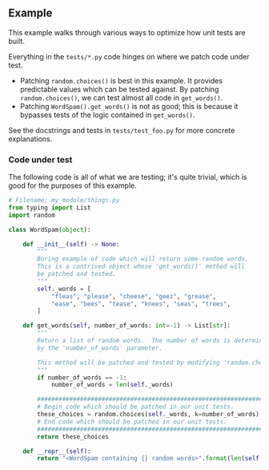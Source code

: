 ## Example

This example walks through various ways to optimize how unit tests are built.

Everything in the `tests/*.py` code hinges on where we patch code under test.

- Patching `random.choices()` is best in this example.  It provides predictable
  values which can be tested against. By patching `random.choices()`, we can test
  almost all code in `get_words()`.
- Patching `WordSpam().get_words()` is not as good; this is because it bypasses 
  tests of the logic contained in `get_words()`.

See the docstrings and tests in `tests/test_foo.py` for more concrete explanations.

### Code under test

The following code is all of what we are testing; it's quite trivial, which is good 
for the purposes of this example.

```python
# Filename: my_module/things.py
from typing import List
import random

class WordSpam(object):

    def __init__(self) -> None:
        """
        Boring example of code which will return some random words.
        This is a contrived object whose 'get_words()' method will
        be patched and tested.
        """
        self._words = [
            "fleas", "please", "cheese", "geez", "grease",
            "ease", "bees", "tease", "knees", "seas", "trees",
        ]

    def get_words(self, number_of_words: int=-1) -> List[str]:
        """
        Return a list of random words.  The number of words is determined
        by the 'number_of_words' parameter.

        This method will be patched and tested by modifying 'random.choices()'
        """
        if number_of_words == -1:
            number_of_words = len(self._words)

        #################################################################
        # Begin code which should be patched in our unit tests.
        these_choices = random.choices(self._words, k=number_of_words)
        # End code which should be patched in our unit tests.
        #################################################################
        return these_choices

    def __repr__(self):
        return "<WordSpam containing {} random words>".format(len(self._words))
```
